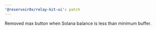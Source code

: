 ```yaml
---
'@reservoir0x/relay-kit-ui': patch
---
```


Removed max button when Solana balance is less than minimum buffer.
